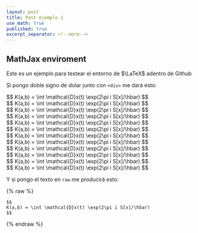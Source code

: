 ```yaml
---
layout: post
title: Post ejemplo 1
use_math: true
published: true
excerpt_separator: <!--more-->
---
```


## MathJax enviroment

Este es un ejemplo para testear el entorno de $\LaTeX$ adentro de Github

Si pongo doble signo de dolar junto con $\texttt{<div>}$ me dará esto:

<div>
$$
K(a,b) = \int \mathcal{D}x(t) \exp(2\pi i S[x]/\hbar)
$$
</div>

<!--more-->

<div>
$$
K(a,b) = \int \mathcal{D}x(t) \exp(2\pi i S[x]/\hbar)
$$
</div>

<div>
$$
K(a,b) = \int \mathcal{D}x(t) \exp(2\pi i S[x]/\hbar)
$$
</div>

<div>
$$
K(a,b) = \int \mathcal{D}x(t) \exp(2\pi i S[x]/\hbar)
$$
</div>

<div>
$$
K(a,b) = \int \mathcal{D}x(t) \exp(2\pi i S[x]/\hbar)
$$
</div>

<div>
$$
K(a,b) = \int \mathcal{D}x(t) \exp(2\pi i S[x]/\hbar)
$$
</div>

<div>
$$
K(a,b) = \int \mathcal{D}x(t) \exp(2\pi i S[x]/\hbar)
$$
</div>

<div>
$$
K(a,b) = \int \mathcal{D}x(t) \exp(2\pi i S[x]/\hbar)
$$
</div>

<div>
$$
K(a,b) = \int \mathcal{D}x(t) \exp(2\pi i S[x]/\hbar)
$$
</div>

<div>
$$
K(a,b) = \int \mathcal{D}x(t) \exp(2\pi i S[x]/\hbar)
$$
</div>

<div>
$$
K(a,b) = \int \mathcal{D}x(t) \exp(2\pi i S[x]/\hbar)
$$
</div>

<div>
$$
K(a,b) = \int \mathcal{D}x(t) \exp(2\pi i S[x]/\hbar)
$$
</div>


Y si pongo el texto en $\texttt{raw}$ me producirá esto:

{% raw %}
```
$$
K(a,b) = \int \mathcal{D}x(t) \exp(2\pi i S[x]/\hbar)
$$
```
{% endraw %}



